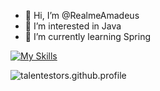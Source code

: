 - 👋 Hi, I’m @RealmeAmadeus
- 👀 I’m interested in Java
- 🌱 I’m currently learning Spring


[![My Skills](https://skillicons.dev/icons?i=java,js,html,css,kotlin,nodejs,vue,git,docker,vim,kubernetes,androidstudio,discord,github,gitlab,gmail,gradle,idea,jenkins,linux,maven,mysql,postman,redis )](https://skillicons.dev)

![talentestors.github.profile](https://count.getloli.com/get/@realmeamadeus.github.profile?theme=gelbooru)
<!---
RealmeAmadeus/RealmeAmadeus is a ✨ special ✨ repository because its `README.md` (this file) appears on your GitHub profile.
You can click the Preview link to take a look at your changes.
--->
